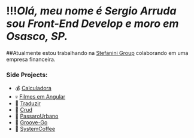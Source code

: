 # !!!_Olá, meu nome é Sergio Arruda sou Front-End Develop e moro em Osasco, SP._

##Atualmente estou trabalhando na [Stefanini Group](https://stefanini.com) colaborando em uma empresa financeira.


### Side Projects:
- 💰 [Calculadora]()
- 💀 [Filmes em Angular]()
- 🌵 [Traduzir]()
- 🌱 [Crud](https://crud-seven-chi.vercel.app/)
- 🌱 [PassaroUrbano]()
- 🌱 [Groove-Go](https://groove-go.vercel.app/signin)
- 🌱 [SystemCoffee](https://system-coffee.vercel.app/sign-in)

<!---
ScodeArruda/ScodeArruda is a ✨ special ✨ repository because its `README.md` (this file) appears on your GitHub profile.
You can click the Preview link to take a look at your changes.
--->

